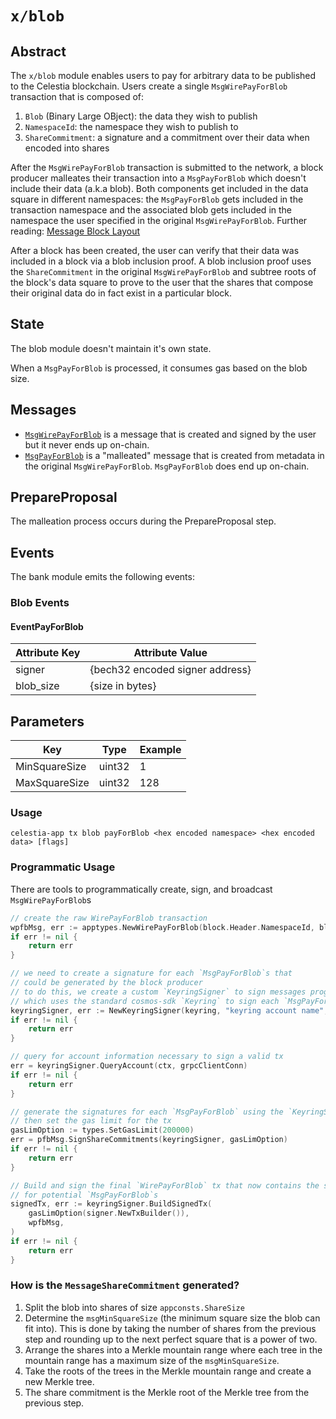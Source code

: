 # `x/blob`

## Abstract

The `x/blob` module enables users to pay for arbitrary data to be published to the Celestia blockchain. Users create a single `MsgWirePayForBlob` transaction that is composed of:

1. `Blob` (Binary Large OBject): the data they wish to publish
2. `NamespaceId`: the namespace they wish to publish to
3. `ShareCommitment`: a signature and a commitment over their data when encoded into shares

After the `MsgWirePayForBlob` transaction is submitted to the network, a block producer malleates their transaction into a `MsgPayForBlob` which doesn't include their data (a.k.a blob). Both components get included in the data square in different namespaces: the `MsgPayForBlob` gets included in the transaction namespace and the associated blob gets included in the namespace the user specified in the original `MsgWirePayForBlob`. Further reading: [Message Block Layout](https://github.com/celestiaorg/celestia-specs/blob/master/src/rationale/message_block_layout.md)

After a block has been created, the user can verify that their data was included in a block via a blob inclusion proof. A blob inclusion proof uses the `ShareCommitment` in the original `MsgWirePayForBlob` and subtree roots of the block's data square to prove to the user that the shares that compose their original data do in fact exist in a particular block.

## State

The blob module doesn't maintain it's own state.

When a `MsgPayForBlob` is processed, it consumes gas based on the blob size.

## Messages

- [`MsgWirePayForBlob`](https://github.com/celestiaorg/celestia-app/blob/8b9c4c9d13fe0ccb6ea936cc26dee3f52b6f6129/proto/blob/tx.proto#L17-L19) is a message that is created and signed by the user but it never ends up on-chain.
- [`MsgPayForBlob`](https://github.com/celestiaorg/celestia-app/blob/8b9c4c9d13fe0ccb6ea936cc26dee3f52b6f6129/proto/blob/tx.proto#L39-L44) is a "malleated" message that is created from metadata in the original `MsgWirePayForBlob`. `MsgPayForBlob` does end up on-chain.

## PrepareProposal

The malleation process occurs during the PrepareProposal step.

## Events

The bank module emits the following events:

### Blob Events

#### EventPayForBlob

| Attribute Key | Attribute Value                 |
|---------------|---------------------------------|
| signer        | {bech32 encoded signer address} |
| blob_size     | {size in bytes}                 |

## Parameters

| Key           | Type   | Example |
|---------------|--------|---------|
| MinSquareSize | uint32 | 1       |
| MaxSquareSize | uint32 | 128     |

### Usage

```shell
celestia-app tx blob payForBlob <hex encoded namespace> <hex encoded data> [flags]
```

### Programmatic Usage

There are tools to programmatically create, sign, and broadcast `MsgWirePayForBlob`s

```go
// create the raw WirePayForBlob transaction
wpfbMsg, err := apptypes.NewWirePayForBlob(block.Header.NamespaceId, blob, 16, 32, 64, 128)
if err != nil {
    return err
}

// we need to create a signature for each `MsgPayForBlob`s that
// could be generated by the block producer
// to do this, we create a custom `KeyringSigner` to sign messages programmatically
// which uses the standard cosmos-sdk `Keyring` to sign each `MsgPayForBlob`
keyringSigner, err := NewKeyringSigner(keyring, "keyring account name", "chain-id-1")
if err != nil {
    return err
}

// query for account information necessary to sign a valid tx
err = keyringSigner.QueryAccount(ctx, grpcClientConn)
if err != nil {
    return err
}

// generate the signatures for each `MsgPayForBlob` using the `KeyringSigner`,
// then set the gas limit for the tx
gasLimOption := types.SetGasLimit(200000)
err = pfbMsg.SignShareCommitments(keyringSigner, gasLimOption)
if err != nil {
    return err
}

// Build and sign the final `WirePayForBlob` tx that now contains the signatures
// for potential `MsgPayForBlob`s
signedTx, err := keyringSigner.BuildSignedTx(
    gasLimOption(signer.NewTxBuilder()),
    wpfbMsg,
)
if err != nil {
    return err
}
```

<!-- markdownlint-enable MD010 -->

### How is the `MessageShareCommitment` generated?

1. Split the blob into shares of size `appconsts.ShareSize`
1. Determine the `msgMinSquareSize` (the minimum square size the blob can fit into). This is done by taking the number of shares from the previous step and rounding up to the next perfect square that is a power of two.
1. Arrange the shares into a Merkle mountain range where each tree in the mountain range has a maximum size of the `msgMinSquareSize`.
1. Take the roots of the trees in the Merkle mountain range and create a new Merkle tree.
1. The share commitment is the Merkle root of the Merkle tree from the previous step.
